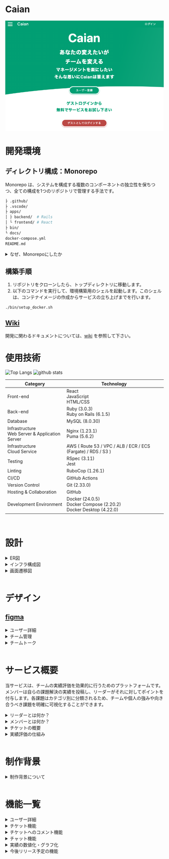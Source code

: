 # Caian

![figure of ER](docs/readme/images/top.png)
<br>


# 開発環境
## ディレクトリ構成：Monorepo
Monorepo は、システムを構成する複数のコンポーネントの独立性を保ちつつ、全ての構成を1つのリポジトリで管理する手法です。

```bash
├ .github/
├ .vscode/
├ apps/
│ ├ backend/  # Rails
│ └ frontend/ # React
├ bin/
└ docs/
docker-compose.yml
README.md
```

<details>
<summary>なぜ、Monorepoにしたか</summary>

---

下記のメリットから、Monorepo にすることで開発効率を向上させることができると考えました。
- システムに必要なコンポーネントが全て1つのリポジトリに集約される
- git clone を一度実行するだけで、システムの開発に必要なコードがすべて手に入る
- システム全体の把握が容易になり、コンポーネント同士の依存関係や共有コードの管理がしやすい
- システム全体がどういった変更がなされているのか、何が起きているかのトラッキングがしやすい
- それぞれのリポジトリにコミットすることの心理的ハードルを下げることができる
</details>

## 構築手順
1. リポジトリをクローンしたら、トップディレクトリに移動します。
2. 以下のコマンドを実行して、環境構築用のシェルを起動します。このシェルは、コンテナイメージの作成からサービスの立ち上げまでを行います。
```
./bin/setup_docker.sh
```

## [Wiki](https://github.com/aki366/Caian_app/wiki)
開発に関わるドキュメントについては、[wiki](https://github.com/aki366/Caian_app/wiki) を参照して下さい。

# 使用技術

<p align="left"> 
 <img alt="Top Langs" height="150px" src="https://github-readme-stats.vercel.app/api/top-langs/?username=aki366&layout=compact&show_icons=true&theme=onedark" />
  <img alt="github stats" height="150px" src="https://github-readme-stats.vercel.app/api?username=aki366&theme=onedark&show_icons=ture" />
</p>


| Category | Technology |
| --- | --- |
| Front-end | React<br>JavaScript<br>HTML/CSS |
| Back-end | Ruby (3.0.3)<br>Ruby on Rails (6.1.5) |
| Database | MySQL (8.0.30) |
| Infrastructure<br>Web Server & Application Server | Nginx (1.23.1)<br>Puma (5.6.2) |
| Infrastructure<br>Cloud Service | AWS ( Route 53 / VPC / ALB / ECR / ECS (Fargate) / RDS / S3 ) |
| Testing | RSpec (3.11)<br>Jest |
| Linting | RuboCop (1.26.1) |
| CI/CD| GitHub Actions |
| Version Control | Git (2.33.0) |
| Hosting & Collaboration | GitHub |
| Development Environment | Docker (24.0.5)<br>Docker Compose (2.20.2)<br>Docker Desktop (4.22.0) |

<br>

# 設計

<details>
<summary>ER図</summary>
<br>

![figure of ER](docs/readme/images/ERD.png)
</details>

<details>
<summary>インフラ構成図</summary>
<br>

![figure of ER](docs/readme/images/Infrastructure_diagram.png)
</details>

<details>
<summary>画面遷移図</summary>
<br>

![画面遷移図](docs/readme/images/Screen_transition_diagram.png)
</details>

<br>

# デザイン
## [figma](https://www.figma.com/file/89WqHwRatfXBjokkGxmqq4/original?node-id=0%3A1)

<details>
<summary>ユーザー詳細</summary>
<br>

![figure of ER](docs/readme/images/user_show.png)
</details>

<details>
<summary>チーム管理</summary>
<br>

![figure of ER](docs/readme/images/team_management.png
)
</details>

<details>
<summary>チームトーク</summary>
<br>

![figure of ER](docs/readme/images/team_talk.png
)
</details>

<br>

# サービス概要
当サービスは、チームの実績評価を効果的に行うためのプラットフォームです。メンバーは自らの課題解決の実績を投稿し、リーダーがそれに対してポイントを付与します。各課題はカテゴリ別に分類されるため、チームや個人の強みや向き合うべき課題を明確に可視化することができます。

<details>
<summary>リーダーとは何か？</summary>
<br>
チームを作成したユーザーは、自動的にそのチームのリーダーとしての役割を持ちます。このリーダーの特権として、メンバーが投稿したチケットの承認や評価などの特別なアクションを行うことができます。
<br>
<br>

**リーダーとしての悩み、持っていませんか？**<br>

- 忙しさに追われ、メンバーの日々の活動や努力を正確に評価できていない
- 一貫した評価の基準が欠けており、メンバーに不満が生じている

これらの悩みにCaianが解決策を提供します。

**マネージメントはスマートであるべき、それが当然です。**<br>
<br>
</details>

<details>
<summary>メンバーとは何か？</summary>
<br>
メンバーとは、リーダーからの招待を受けてチームに参加したユーザーを指します。<br>
<br>

**チームの一員として、これらの悩みを感じたことはありませんか？**<br>

- 様々なタスクや改善活動に取り組んでいるものの、その承認プロセスが煩雑
- 実施したタスクや達成した成果を一元管理する方法がない
- 努力や成果をリーダーに効果的に伝える手段が不足している

自分の成果をもっと簡単に、そして明確に管理したいと思っているなら、Caianがその要望を叶えます。

**あなたの日々の努力は、当然のように評価されるべきです。**<br>
<br>
</details>

<details>
<summary>チケットの概要</summary>
<br>
チケットとは、業務の改善や手順の提案など、メンバーが意見や要求をまとめて共有するためのフォーマットです。
<br>
<br>

- メンバーは業務改善の提案や手順作成のアイディアをチケットとして作成・提出します。
- リーダーには、提出されたチケットに対して3段階の評価ポイントを付与し、それに基づいて承認を行う役割があります。
- さらに、評価や承認の際にコメントを付けることで、具体的なフィードバックや意見交換が可能となっています。
<br>
</details>

<details>
<summary>実績評価の仕組み</summary>
<br>
チケットを通じての実績評価は、以下の特徴を持っています<br>
<br>

- メンバーが提出するチケットは自動的に数値データに変換され、グラフとして視覚化されます。これにより、最新の実績を随時確認することができます。
- それぞれのメンバーの実績を統合することで、チーム全体の強みや改善点を一目で理解することが可能です。
</details>

<br>

# 制作背景

<details>
<summary>制作背景について</summary>
<br>
前職でリーダーを経験した際に、メンバーが行った改善活動や問題提起のアウトプット方法が様々で評価する際の数値化などに手間が掛っていました。そのため、せっかくの提案も実績として抜けていたり、透明性が無かったりという経験をしました。<br>
そういった背景から、もっと手軽に適切に、管理、評価できるサービスを提供できないかと考えこのサービスを開発しました。
</details>

<br>

# 機能一覧

<details>
<summary>ユーザー詳細</summary>
<br>

- ユーザー新規登録/編集/削除
- ユーザーアイコン登録/編集/削除
- ログイン/ログアウト/ゲストログイン
- パスワード再設定
<br>
</details>

<details>
<summary>チケット機能</summary>
<br>

- 投稿/編集/削除
- 一覧表示、詳細表示
- 画像複数登録
- 投稿日時表示
- 投稿者
- ステータス
- カテゴリ
- 件名
- 内容
- いいね
- チケットとコメントを同一画面で表示
- チケット内容の表示（トップ画面に簡易表示、一覧表示、詳細表示、ソート機能）
<br>
</details>

<details>
<summary>チケットへのコメント機能</summary>
<br>

- 投稿/編集/削除
- 投稿日時表示
- コメント
<br>
</details>

<details>
<summary>チャット機能</summary>
<br>

- チャンネル
- ダイレクトメッセージ
- メッセージ投稿
- チケットの投稿
<br>
</details>

<details>
<summary>実績の数値化・グラフ化</summary>
<br>

- 投稿数
- 加点
- ポイント（投稿数＋加点）
- ユーザ一覧で実績表示（リーダーのみ表示）
<br>
</details>

<details>
<summary>今後リリース予定の機能</summary>
<br>

- レスポンシブデザイン
- 検索機能
- リマインダー機能
- 通知機能（投稿、更新）
<br>
</details>
